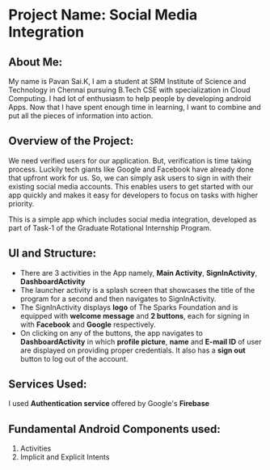 # Project Name: Social Media Integration

## About Me:

My name is Pavan Sai.K, I am a student at SRM Institute of Science and Technology in Chennai pursuing B.Tech CSE with specialization in Cloud Computing. I had lot of enthusiasm to help people by developing android Apps. Now that I have spent enough time in learning, I want to combine and put all the pieces of information into action.

## Overview of the Project:

We need verified users for our application. But, verification is time taking process. Luckily tech giants like Google and Facebook have already done that upfront work for us. So, we can simply ask users to sign in with their existing social media accounts. This enables users to get started with our app quickly and makes it easy for developers to focus on tasks with higher priority.

This is a simple app which includes social media integration, developed as part of Task-1 of the Graduate Rotational Internship Program.

## UI and Structure:

- There are 3 activities in the App namely, **Main Activity**, **SignInActivity**, **DashboardActivity**
- The launcher activity is a splash screen that showcases the title of the program for a second and then navigates to SignInActivity.
- The SignInActivity displays **logo** of The Sparks Foundation and is equipped with **welcome message** and **2 buttons**, each for signing in with **Facebook** and **Google** respectively.
- On clicking on any of the buttons, the app navigates to **DashboardActivity** in which **profile picture**, **name** and **E-mail ID** of user are displayed on providing proper credentials. It also has a **sign out** button to log out of the account.

## Services Used:
    
I used **Authentication service** offered by Google's **Firebase**
  

## Fundamental Android Components used:

1. Activities
2. Implicit and Explicit Intents
